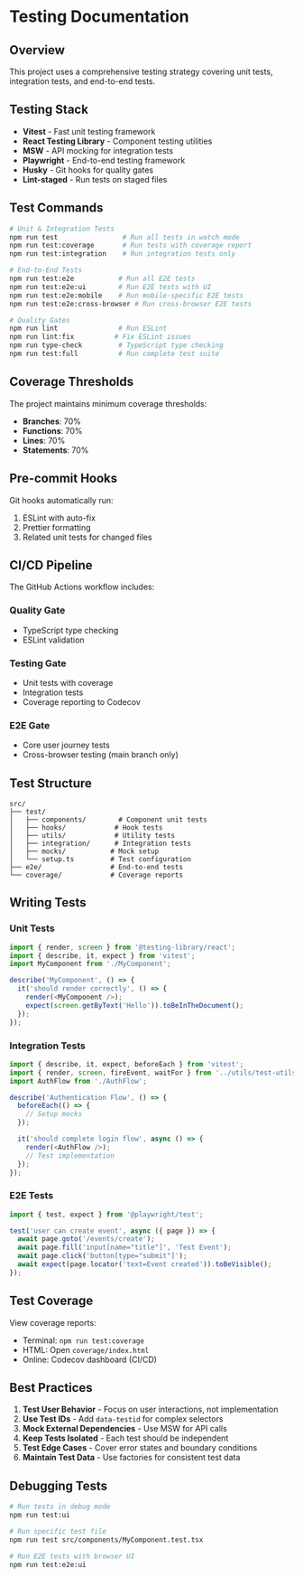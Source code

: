 # Testing Documentation

## Overview

This project uses a comprehensive testing strategy covering unit tests, integration tests, and end-to-end tests.

## Testing Stack

- **Vitest** - Fast unit testing framework
- **React Testing Library** - Component testing utilities  
- **MSW** - API mocking for integration tests
- **Playwright** - End-to-end testing framework
- **Husky** - Git hooks for quality gates
- **Lint-staged** - Run tests on staged files

## Test Commands

```bash
# Unit & Integration Tests
npm run test                # Run all tests in watch mode
npm run test:coverage       # Run tests with coverage report
npm run test:integration    # Run integration tests only

# End-to-End Tests  
npm run test:e2e           # Run all E2E tests
npm run test:e2e:ui        # Run E2E tests with UI
npm run test:e2e:mobile    # Run mobile-specific E2E tests
npm run test:e2e:cross-browser # Run cross-browser E2E tests

# Quality Gates
npm run lint               # Run ESLint
npm run lint:fix          # Fix ESLint issues
npm run type-check         # TypeScript type checking
npm run test:full          # Run complete test suite
```

## Coverage Thresholds

The project maintains minimum coverage thresholds:
- **Branches**: 70%
- **Functions**: 70% 
- **Lines**: 70%
- **Statements**: 70%

## Pre-commit Hooks

Git hooks automatically run:
1. ESLint with auto-fix
2. Prettier formatting
3. Related unit tests for changed files

## CI/CD Pipeline

The GitHub Actions workflow includes:

### Quality Gate
- TypeScript type checking
- ESLint validation

### Testing Gate  
- Unit tests with coverage
- Integration tests
- Coverage reporting to Codecov

### E2E Gate
- Core user journey tests
- Cross-browser testing (main branch only)

## Test Structure

```
src/
├── test/
│   ├── components/        # Component unit tests
│   ├── hooks/            # Hook tests  
│   ├── utils/            # Utility tests
│   ├── integration/      # Integration tests
│   ├── mocks/           # Mock setup
│   └── setup.ts         # Test configuration
├── e2e/                 # End-to-end tests
└── coverage/            # Coverage reports
```

## Writing Tests

### Unit Tests
```typescript
import { render, screen } from '@testing-library/react';
import { describe, it, expect } from 'vitest';
import MyComponent from './MyComponent';

describe('MyComponent', () => {
  it('should render correctly', () => {
    render(<MyComponent />);
    expect(screen.getByText('Hello')).toBeInTheDocument();
  });
});
```

### Integration Tests
```typescript
import { describe, it, expect, beforeEach } from 'vitest';
import { render, screen, fireEvent, waitFor } from '../utils/test-utils';
import AuthFlow from './AuthFlow';

describe('Authentication Flow', () => {
  beforeEach(() => {
    // Setup mocks
  });

  it('should complete login flow', async () => {
    render(<AuthFlow />);
    // Test implementation
  });
});
```

### E2E Tests
```typescript
import { test, expect } from '@playwright/test';

test('user can create event', async ({ page }) => {
  await page.goto('/events/create');
  await page.fill('input[name="title"]', 'Test Event');
  await page.click('button[type="submit"]');
  await expect(page.locator('text=Event created')).toBeVisible();
});
```

## Test Coverage

View coverage reports:
- Terminal: `npm run test:coverage`
- HTML: Open `coverage/index.html` 
- Online: Codecov dashboard (CI/CD)

## Best Practices

1. **Test User Behavior** - Focus on user interactions, not implementation
2. **Use Test IDs** - Add `data-testid` for complex selectors
3. **Mock External Dependencies** - Use MSW for API calls
4. **Keep Tests Isolated** - Each test should be independent
5. **Test Edge Cases** - Cover error states and boundary conditions
6. **Maintain Test Data** - Use factories for consistent test data

## Debugging Tests

```bash
# Run tests in debug mode
npm run test:ui

# Run specific test file
npm run test src/components/MyComponent.test.tsx

# Run E2E tests with browser UI
npm run test:e2e:ui
```